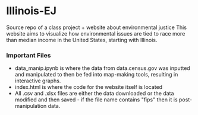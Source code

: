 # Illinois-EJ
Source repo of a class project + website about environmental justice
This website aims to visualize how environmental issues are tied to race more than median income in the United States, starting with Illinois.
### Important Files
- data_manip.ipynb is where the data from data.census.gov was inputted and manipulated to then be fed into map-making tools, resulting in interactive graphs.
- index.html is where the code for the website itself is located
- All .csv and .xlsx files are either the data downloaded or the data modified and then saved - if the file name contains "fips" then it is post-manipulation data.
